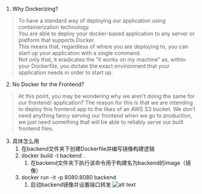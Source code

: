 1. Why Dockerizing?
> To have a standard way of deploying our application using containerization technology.  
> You are able to deploy your docker-based application to any server or platform that supports Docker.  
> This means that, regardless of where you are deploying to, you can start up your application with a single command.  
> Not only that, it eradicates the “it works on my machine” as, within your Dockerfile, you dictate the exact environment that your application needs in order to start up.
2. No Docker for the Frontend?
> At this point, you may be wondering why we aren’t doing the same for our frontend/ application? The reason for this is that we are intending to deploy this frontend app to the likes of an AWS S3 bucket.
> We don’t need anything fancy serving our frontend when we go to production, we just need something that will be able to reliably serve our built frontend files.
3. 具体怎么用
   1. 在backend文件夹下创建Dockerfile并编写镜像构建逻辑
   2. docker build -t backend .
      1. 在backend文件夹下执行该命令用于构建名为backend的image（镜像）
   3. docker run -it -p 8080:8080 backend
      1. 启动backend镜像并设置端口转发
![alt text](https://i-blog.csdnimg.cn/direct/cac0ae53f25e4285a6d96c456e3e42d3.png)